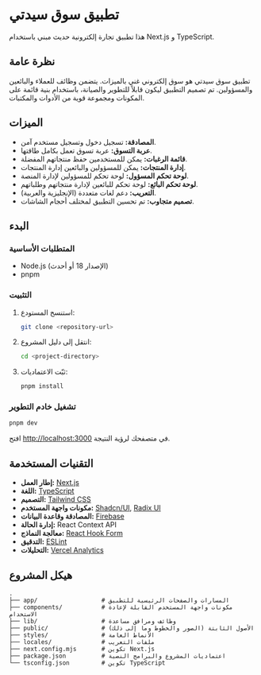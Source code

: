 # تطبيق سوق سيدتي

هذا تطبيق تجارة إلكترونية حديث مبني باستخدام Next.js و TypeScript.

## نظرة عامة

تطبيق سوق سيدتي هو سوق إلكتروني غني بالميزات. يتضمن وظائف للعملاء والبائعين والمسؤولين. تم تصميم التطبيق ليكون قابلاً للتطوير والصيانة، باستخدام بنية قائمة على المكونات ومجموعة قوية من الأدوات والمكتبات.

## الميزات

*   **المصادقة:** تسجيل دخول وتسجيل مستخدم آمن.
*   **عربة التسوق:** عربة تسوق تعمل بكامل طاقتها.
*   **قائمة الرغبات:** يمكن للمستخدمين حفظ منتجاتهم المفضلة.
*   **إدارة المنتجات:** يمكن للمسؤولين والبائعين إدارة المنتجات.
*   **لوحة تحكم المسؤول:** لوحة تحكم للمسؤولين لإدارة المنصة.
*   **لوحة تحكم البائع:** لوحة تحكم للبائعين لإدارة منتجاتهم وطلباتهم.
*   **التعريب:** دعم لغات متعددة (الإنجليزية والعربية).
*   **تصميم متجاوب:** تم تحسين التطبيق لمختلف أحجام الشاشات.

## البدء

### المتطلبات الأساسية

*   Node.js (الإصدار 18 أو أحدث)
*   pnpm

### التثبيت

1.  استنسخ المستودع:
    ```bash
    git clone <repository-url>
    ```
2.  انتقل إلى دليل المشروع:
    ```bash
    cd <project-directory>
    ```
3.  ثبّت الاعتماديات:
    ```bash
    pnpm install
    ```

### تشغيل خادم التطوير

```bash
pnpm dev
```

افتح [http://localhost:3000](http://localhost:3000) في متصفحك لرؤية النتيجة.

## التقنيات المستخدمة

*   **إطار العمل:** [Next.js](https://nextjs.org/)
*   **اللغة:** [TypeScript](https://www.typescriptlang.org/)
*   **التصميم:** [Tailwind CSS](https://tailwindcss.com/)
*   **مكونات واجهة المستخدم:** [Shadcn/UI](https://ui.shadcn.com/), [Radix UI](https://www.radix-ui.com/)
*   **المصادقة وقاعدة البيانات:** [Firebase](https://firebase.google.com/)
*   **إدارة الحالة:** React Context API
*   **معالجة النماذج:** [React Hook Form](https://react-hook-form.com/)
*   **التدقيق:** [ESLint](https://eslint.org/)
*   **التحليلات:** [Vercel Analytics](https://vercel.com/analytics)


## هيكل المشروع

```
.
├── app/                  # المسارات والصفحات الرئيسية للتطبيق
├── components/           # مكونات واجهة المستخدم القابلة لإعادة الاستخدام
├── lib/                  # وظائف ومرافق مساعدة
├── public/               # الأصول الثابتة (الصور والخطوط وما إلى ذلك)
├── styles/               # الأنماط العامة
├── locales/              # ملفات التعريب
├── next.config.mjs       # تكوين Next.js
├── package.json          # اعتماديات المشروع والبرامج النصية
└── tsconfig.json         # تكوين TypeScript
```
